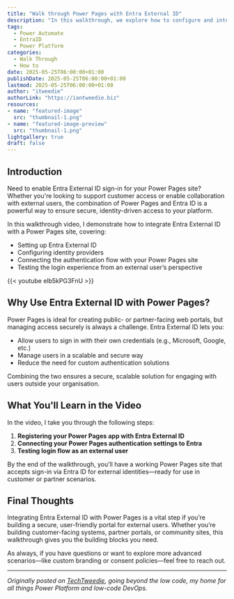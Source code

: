 ```yaml
---
title: "Walk through Power Pages with Entra External ID"
description: "In this walkthrough, we explore how to configure and integrate Entra External ID with Power Pages to streamline authentication for external users. Whether you’re working with partners, customers, or a public-facing site, this guide shows you how to enable secure, Entra ID-based access with minimal fuss."
tags:
  - Power Automate
  - EntraID
  - Power Platform
categories:
  - Walk Through
  - How to
date: 2025-05-25T06:00:00+01:00
publishDate: 2025-05-25T06:00:00+01:00
lastmod: 2025-05-25T06:00:00+01:00
author: "itweedie"
authorLink: "https://iantweedie.biz"
resources:
- name: "featured-image"
  src: "thumbnail-1.png"
- name: "featured-image-preview"
  src: "thumbnail-1.png"
lightgallery: true
draft: false
---
```


## Introduction

Need to enable Entra External ID sign-in for your Power Pages site? Whether you're looking to support customer access or enable collaboration with external users, the combination of Power Pages and Entra ID is a powerful way to ensure secure, identity-driven access to your platform.

In this walkthrough video, I demonstrate how to integrate Entra External ID with a Power Pages site, covering:

- Setting up Entra External ID
- Configuring identity providers
- Connecting the authentication flow with your Power Pages site
- Testing the login experience from an external user’s perspective

{{< youtube elb5kPG3FnU >}}

## Why Use Entra External ID with Power Pages?

Power Pages is ideal for creating public- or partner-facing web portals, but managing access securely is always a challenge. Entra External ID lets you:

- Allow users to sign in with their own credentials (e.g., Microsoft, Google, etc.)
- Manage users in a scalable and secure way
- Reduce the need for custom authentication solutions

Combining the two ensures a secure, scalable solution for engaging with users outside your organisation.

## What You'll Learn in the Video

In the video, I take you through the following steps:

1. **Registering your Power Pages app with Entra External ID**
2. **Connecting your Power Pages authentication settings to Entra**
3. **Testing login flow as an external user**

By the end of the walkthrough, you’ll have a working Power Pages site that accepts sign-in via Entra ID for external identities—ready for use in customer or partner scenarios.

## Final Thoughts

Integrating Entra External ID with Power Pages is a vital step if you’re building a secure, user-friendly portal for external users. Whether you’re building customer-facing systems, partner portals, or community sites, this walkthrough gives you the building blocks you need.

As always, if you have questions or want to explore more advanced scenarios—like custom branding or consent policies—feel free to reach out.

---

*Originally posted on [TechTweedie](https://techtweedie.github.io), going beyond the low code, my home for all things Power Platform and low-code DevOps.*